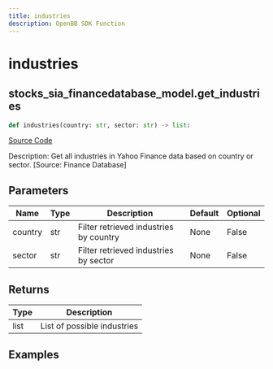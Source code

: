 ```yaml
---
title: industries
description: OpenBB SDK Function
---
```

# industries

## stocks_sia_financedatabase_model.get_industries

```python
def industries(country: str, sector: str) -> list:
```
[Source Code](https://github.com/OpenBB-finance/OpenBBTerminal/tree/main/openbb_terminal/stocks/sector_industry_analysis/financedatabase_model.py#L68)

Description: Get all industries in Yahoo Finance data based on country or sector. [Source: Finance Database]

## Parameters

| Name | Type | Description | Default | Optional |
| ---- | ---- | ----------- | ------- | -------- |
| country | str | Filter retrieved industries by country | None | False |
| sector | str | Filter retrieved industries by sector | None | False |

## Returns

| Type | Description |
| ---- | ----------- |
| list | List of possible industries |

## Examples

